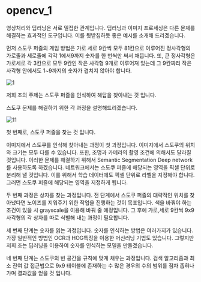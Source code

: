 # opencv_1



영상처리와 딥러닝은 서로 밀접한 관계입니다.
딥러닝과 이미지 프로세싱은 다른 문제를 해결하는 효과적인 도구입니다. 이를 뒷받침하듯 좋은 예시를 소개해 드리겠습니다.

먼저 스도쿠 퍼즐의 게임 방법은 가로 세로 9칸씩 모두 81칸으로 이루어진 정사각형의 가로줄과 세로줄에 각각 1에서9까지 숫자를 한 번씩만 써서 채웁니다. 또, 큰 정사각형은 가로세로 각 3칸으로 모두 9칸인 작은 사각형 9개로 이루어져 있는데 그 9칸짜리 작은 사각형 안에서도 1~9까지의 숫자가 겹치지 않아야 합니다.
 
 ![1](https://user-images.githubusercontent.com/42931922/80525854-d6e6b900-89cc-11ea-814b-d05395179b35.png)



 
저희 조의 주제는 스도쿠 퍼즐을 인식하여 해답을 찾아내는 것 입니다. 


스도쿠 문제를 해결하기 위한 각 과정을 설명해드리겠습니다.

 
![11](https://user-images.githubusercontent.com/42931922/80525876-dfd78a80-89cc-11ea-8f8d-b7ef74509ea3.png)

 

첫 번째로, 스도쿠 퍼즐을 찾는 것 입니다. 

이미지에서 스도쿠를 인식해 찾아내는 과정이 첫 과정입니다. 
이미지에서 스도쿠의 위치와 크기는 모두 다를 수 있습니다. 
또한, 조명과 카메라의 촬영 조건에 의해서도 달라질 것입니다. 이러한 문제를 해결하기 위해서 Semantic Segmentation Deep network를 사용하도록 하겠습니다. 네트워크에서는 스도쿠 퍼즐에 해당되는 영역을 픽셀 단위로 분리해 낼 것입니다. 이를 위해서 학습 데이터에도 픽셀 단위로 라벨을 지정해야 합니다. 그러면 스도쿠 퍼즐에 해당되는 영역을 지정하게 됩니다. 


두 번째 과정은 상자를 찾는 과정입니다.
전 단계에서 스도쿠 퍼즐의 대략적인 위치를 찾아냈다면 노이즈를 지워주기 위한 작업을 진행하는 것이 목표입니다. 색을 바꿔야 하는 조건이 있을 시 grayscale을 이용해 바꿔 줄 예정입니다. 
그 후에 가로,세로 9칸씩 9x9 사각형의 각 상자를 따로 식별해 내는 과정이 필요합니다.

세 번째 단계는 숫자를 읽는 과정입니다.
숫자를 인식하는 방법은 여러가지가 있습니다.
가장 일반적인 방법인 OCR과 HOG특징을 이용한 머신러닝 기법도 있습니다. 그렇지만 저희 조는 딥러닝을 이용하여 숫자를 인식하는 모델을 만들겠습니다.


네 번째 단계는 스도쿠의 빈 공간을 규칙에 맞게 채우는 과정입니다.
검색 알고리즘과 최소 잔여 값 접근법으로 9x9 테이블에 존재하는 수 많은 경우의 수의 범위를 점차 좁혀나가며 결과값을 얻을 것 입니다.
